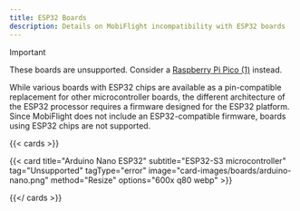```yaml
---
title: ESP32 Boards
description: Details on MobiFlight incompatibility with ESP32 boards
---
```


> [!IMPORTANT]
> These boards are unsupported. Consider a [Raspberry Pi Pico (1)](../../raspberry-pi-pico) instead.

While various boards with ESP32 chips are available as a pin-compatible replacement for other
microcontroller boards, the different architecture of the ESP32 processor requires a firmware
designed for the ESP32 platform. Since MobiFlight does not include an ESP32-compatible firmware,
boards using ESP32 chips are not supported.

{{< cards >}}

{{< card title="Arduino Nano ESP32" subtitle="ESP32-S3 microcontroller" tag="Unsupported" tagType="error" image="card-images/boards/arduino-nano.png" method="Resize" options="600x q80 webp" >}}

{{</ cards >}}
